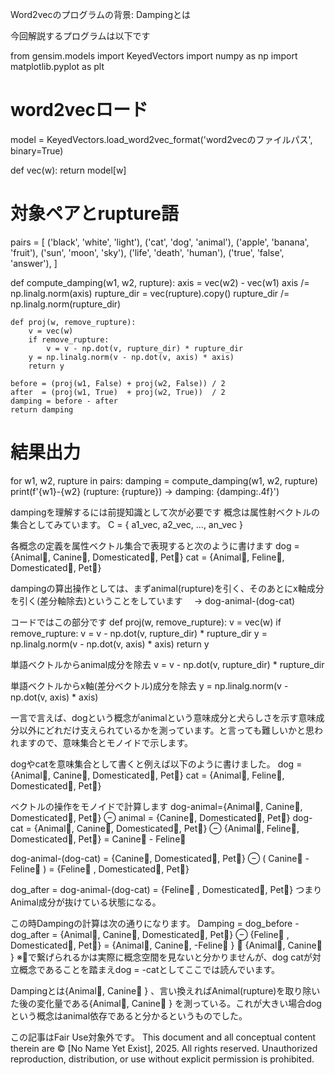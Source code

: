 Word2vecのプログラムの背景: Dampingとは

今回解説するプログラムは以下です

from gensim.models import KeyedVectors
import numpy as np
import matplotlib.pyplot as plt

# word2vecロード
model = KeyedVectors.load_word2vec_format('word2vecのファイルパス', binary=True)

def vec(w): return model[w]

# 対象ペアとrupture語
pairs = [
    ('black', 'white', 'light'),
    ('cat', 'dog', 'animal'),
    ('apple', 'banana', 'fruit'),
    ('sun', 'moon', 'sky'),
   ('life', 'death', 'human'),
   ('true', 'false', 'answer'),
]

def compute_damping(w1, w2, rupture):
    axis = vec(w2) - vec(w1)
    axis /= np.linalg.norm(axis)
    rupture_dir = vec(rupture).copy()
    rupture_dir /= np.linalg.norm(rupture_dir)
    
    def proj(w, remove_rupture):
        v = vec(w)
        if remove_rupture:
            v = v - np.dot(v, rupture_dir) * rupture_dir
        y = np.linalg.norm(v - np.dot(v, axis) * axis)
        return y

    before = (proj(w1, False) + proj(w2, False)) / 2
    after  = (proj(w1, True)  + proj(w2, True))  / 2
    damping = before - after
    return damping

# 結果出力
for w1, w2, rupture in pairs:
    damping = compute_damping(w1, w2, rupture)
    print(f'{w1}-{w2} (rupture: {rupture}) → damping: {damping:.4f}')

dampingを理解するには前提知識として次が必要です
概念は属性射ベクトルの集合としてみています。
C = { a1_vec, a2_vec, ..., an_vec }

各概念の定義を属性ベクトル集合で表現すると次のように書けます
dog = {Animal⃗, Canine⃗, Domesticated⃗, Pet⃗}
cat = {Animal⃗, Feline⃗, Domesticated⃗, Pet⃗}

dampingの算出操作としては、まずanimal(rupture)を引く、そのあとにx軸成分を引く(差分軸除去)ということをしています
　→ dog-animal-(dog-cat)

コードではこの部分です
def proj(w, remove_rupture): v = vec(w) if remove_rupture: v = v - np.dot(v, rupture_dir) * rupture_dir y = np.linalg.norm(v - np.dot(v, axis) * axis) return y

単語ベクトルからanimal成分を除去
v = v - np.dot(v, rupture_dir) * rupture_dir

単語ベクトルからx軸(差分ベクトル)成分を除去
y = np.linalg.norm(v - np.dot(v, axis) * axis)

一言で言えば、dogという概念がanimalという意味成分と犬らしさを示す意味成分以外にどれだけ支えられているかを測っています。と言っても難しいかと思われますので、意味集合とモノイドで示します。

dogやcatを意味集合として書くと例えば以下のように書けました。
dog = {Animal⃗, Canine⃗, Domesticated⃗, Pet⃗}
cat = {Animal⃗, Feline⃗, Domesticated⃗, Pet⃗}

ベクトルの操作をモノイドで計算します
dog-animal={Animal⃗, Canine⃗, Domesticated⃗, Pet⃗} ⊖ animal =  {Canine⃗, Domesticated⃗, Pet⃗}
dog-cat = {Animal⃗, Canine⃗, Domesticated⃗, Pet⃗} ⊖ {Animal⃗, Feline⃗, Domesticated⃗, Pet⃗} = Canine⃗ - Feline⃗

dog-animal-(dog-cat) = {Canine⃗, Domesticated⃗, Pet⃗} ⊖ ( Canine⃗ - Feline⃗ )
 = {Feline⃗ , Domesticated⃗, Pet⃗}

dog_after = dog-animal-(dog-cat) =  {Feline⃗ , Domesticated⃗, Pet⃗}
つまりAnimal成分が抜けている状態になる。

この時Dampingの計算は次の通りになります。
Damping =  dog_before - dog_after = {Animal⃗, Canine⃗, Domesticated⃗, Pet⃗} ⊖ {Feline⃗ , Domesticated⃗, Pet⃗} =  {Animal⃗, Canine⃗, -Feline⃗ } ≒ {Animal⃗, Canine⃗ }
※≒で繋げられるかは実際に概念空間を見ないと分かりませんが、dog catが対立概念であることを踏まえdog = -catとしてここでは読んでいます。

Dampingとは{Animal⃗, Canine⃗ } 、言い換えればAnimal(rupture)を取り除いた後の変化量である{Animal⃗, Canine⃗ } を測っている。これが大きい場合dogという概念はanimal依存であると分かるというものでした。

この記事はFair Use対象外です。
This document and all conceptual content therein are © [No Name Yet Exist], 2025. All rights reserved. Unauthorized reproduction, distribution, or use without explicit permission is prohibited.